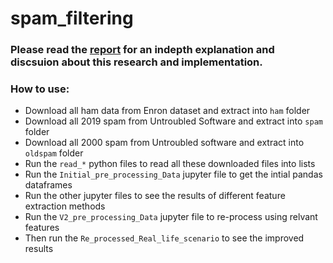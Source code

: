 # spam_filtering
### Please read the [report](report.pdf) for an indepth explanation and discsuion about this research and implementation.

### How to use:
- Download all ham data from Enron dataset and extract into `ham` folder
- Download all 2019 spam from Untroubled Software and extract into `spam` folder
- Download all 2000 spam from Untroubled software and extract into `oldspam` folder
- Run the `read_*` python files to read all these downloaded files into lists
- Run the `Initial_pre_processing_Data` jupyter file to get the intial pandas dataframes
- Run the other jupyter files to see the results of different feature extraction methods
- Run the `V2_pre_processing_Data` jupyter file to re-process using relvant features
- Then run the `Re_processed_Real_life_scenario` to see the improved results
